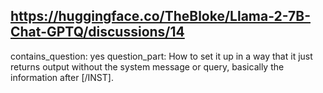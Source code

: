 ## https://huggingface.co/TheBloke/Llama-2-7B-Chat-GPTQ/discussions/14

contains_question: yes
question_part: How to set it up in a way that it just returns output without the system message or query, basically the information after [/INST].